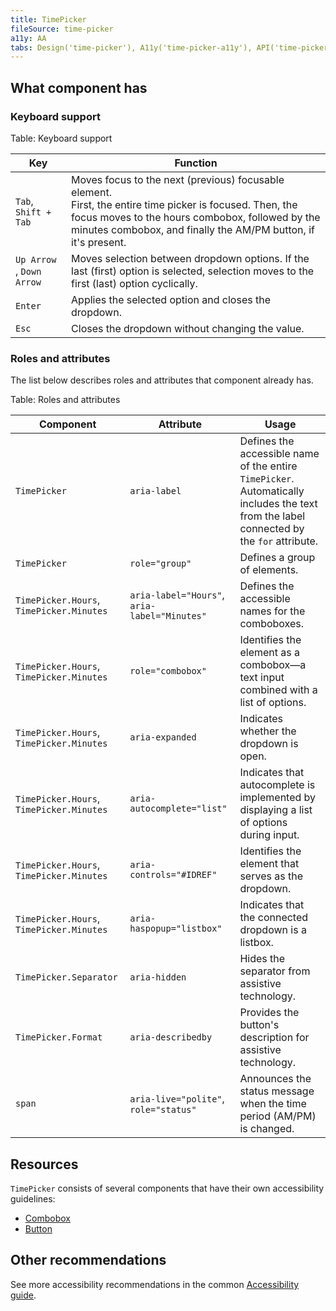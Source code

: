 ```yaml
---
title: TimePicker
fileSource: time-picker
a11y: AA
tabs: Design('time-picker'), A11y('time-picker-a11y'), API('time-picker-api'), Example('time-picker-code'), Changelog('time-picker-changelog')
---
```


## What component has

### Keyboard support

Table: Keyboard support

| Key                      | Function                                                                |
| ------------------------ | ----------------------------------------------------------------------- |
| `Tab`, <nobr>`Shift + Tab`</nobr>     | Moves focus to the next (previous) focusable element. <br/>First, the entire time picker is focused. Then, the focus moves to the hours combobox, followed by the minutes combobox, and finally the AM/PM button, if it's present. |
| `Up Arrow` , `Down Arrow`             | Moves selection between dropdown options. If the last (first) option is selected, selection moves to the first (last) option cyclically. |
| `Enter`                               | Applies the selected option and closes the dropdown.       |
| `Esc`                                 | Closes the dropdown without changing the value. |

### Roles and attributes

The list below describes roles and attributes that component already has.

Table: Roles and attributes

| Component               | Attribute              | Usage                                                         |
| --------------------    | ---------------------- | ------------------------------------------------------------- |
| `TimePicker`            | `aria-label`           | Defines the accessible name of the entire `TimePicker`. Automatically includes the text from the label connected by the `for` attribute. |
| `TimePicker`            | `role="group"`         | Defines a group of elements. |
| `TimePicker.Hours`, `TimePicker.Minutes` | `aria-label="Hours"`, `aria-label="Minutes"` | Defines the accessible names for the comboboxes. |
| `TimePicker.Hours`, `TimePicker.Minutes` | `role="combobox"`          | Identifies the element as a combobox—a text input combined with a list of options. |
| `TimePicker.Hours`, `TimePicker.Minutes` | `aria-expanded`            | Indicates whether the dropdown is open. |
| `TimePicker.Hours`, `TimePicker.Minutes` | `aria-autocomplete="list"` | Indicates that autocomplete is implemented by displaying a list of options during input. |
| `TimePicker.Hours`, `TimePicker.Minutes` | `aria-controls="#IDREF"`   | Identifies the element that serves as the dropdown. |
| `TimePicker.Hours`, `TimePicker.Minutes` | `aria-haspopup="listbox"`  | Indicates that the connected dropdown is a listbox.   |
| `TimePicker.Separator`  | `aria-hidden`          | Hides the separator from assistive technology. |
| `TimePicker.Format`     | `aria-describedby`     | Provides the button's description for assistive technology. |
| `span`                  | `aria-live="polite"`, `role="status"`      | Announces the status message when the time period (AM/PM) is changed. |

## Resources

`TimePicker` consists of several components that have their own accessibility guidelines:

- [Combobox](../auto-suggest/auto-suggest-a11y.md)
- [Button](../button/button-a11y.md)

<!-- You can also read more about the dropdown behavior in [Keyboard support for popper](/core-principles/a11y/a11y-keyboard#keyboard-support-for-popper). -->

## Other recommendations

See more accessibility recommendations in the common [Accessibility guide](/core-principles/a11y/a11y).

<!--@include: ./time-picker-a11y-report.md-->

